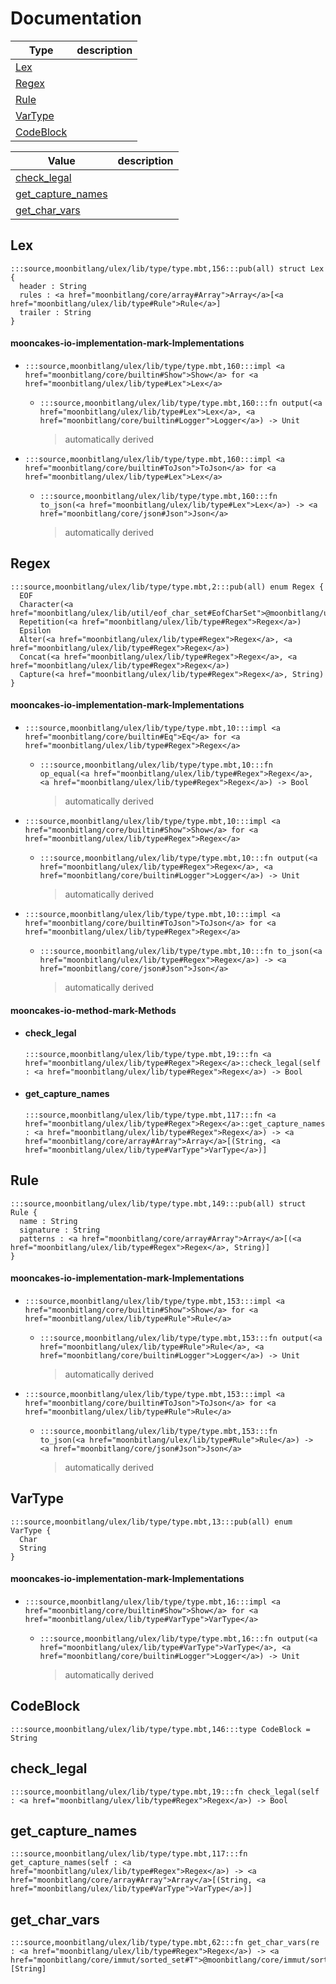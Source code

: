 # Documentation
|Type|description|
|---|---|
|[Lex](#Lex)||
|[Regex](#Regex)||
|[Rule](#Rule)||
|[VarType](#VarType)||
|[CodeBlock](#CodeBlock)||

|Value|description|
|---|---|
|[check\_legal](#check_legal)||
|[get\_capture\_names](#get_capture_names)||
|[get\_char\_vars](#get_char_vars)||

## Lex

```moonbit
:::source,moonbitlang/ulex/lib/type/type.mbt,156:::pub(all) struct Lex {
  header : String
  rules : <a href="moonbitlang/core/array#Array">Array</a>[<a href="moonbitlang/ulex/lib/type#Rule">Rule</a>]
  trailer : String
}
```


#### mooncakes-io-implementation-mark-Implementations
- ```moonbit
  :::source,moonbitlang/ulex/lib/type/type.mbt,160:::impl <a href="moonbitlang/core/builtin#Show">Show</a> for <a href="moonbitlang/ulex/lib/type#Lex">Lex</a>
  ```
  > 
  * ```moonbit
    :::source,moonbitlang/ulex/lib/type/type.mbt,160:::fn output(<a href="moonbitlang/ulex/lib/type#Lex">Lex</a>, <a href="moonbitlang/core/builtin#Logger">Logger</a>) -> Unit
    ```
    > automatically derived
- ```moonbit
  :::source,moonbitlang/ulex/lib/type/type.mbt,160:::impl <a href="moonbitlang/core/builtin#ToJson">ToJson</a> for <a href="moonbitlang/ulex/lib/type#Lex">Lex</a>
  ```
  > 
  * ```moonbit
    :::source,moonbitlang/ulex/lib/type/type.mbt,160:::fn to_json(<a href="moonbitlang/ulex/lib/type#Lex">Lex</a>) -> <a href="moonbitlang/core/json#Json">Json</a>
    ```
    > automatically derived

## Regex

```moonbit
:::source,moonbitlang/ulex/lib/type/type.mbt,2:::pub(all) enum Regex {
  EOF
  Character(<a href="moonbitlang/ulex/lib/util/eof_char_set#EofCharSet">@moonbitlang/ulex/lib/util/eof_char_set.EofCharSet</a>)
  Repetition(<a href="moonbitlang/ulex/lib/type#Regex">Regex</a>)
  Epsilon
  Alter(<a href="moonbitlang/ulex/lib/type#Regex">Regex</a>, <a href="moonbitlang/ulex/lib/type#Regex">Regex</a>)
  Concat(<a href="moonbitlang/ulex/lib/type#Regex">Regex</a>, <a href="moonbitlang/ulex/lib/type#Regex">Regex</a>)
  Capture(<a href="moonbitlang/ulex/lib/type#Regex">Regex</a>, String)
}
```


#### mooncakes-io-implementation-mark-Implementations
- ```moonbit
  :::source,moonbitlang/ulex/lib/type/type.mbt,10:::impl <a href="moonbitlang/core/builtin#Eq">Eq</a> for <a href="moonbitlang/ulex/lib/type#Regex">Regex</a>
  ```
  > 
  * ```moonbit
    :::source,moonbitlang/ulex/lib/type/type.mbt,10:::fn op_equal(<a href="moonbitlang/ulex/lib/type#Regex">Regex</a>, <a href="moonbitlang/ulex/lib/type#Regex">Regex</a>) -> Bool
    ```
    > automatically derived
- ```moonbit
  :::source,moonbitlang/ulex/lib/type/type.mbt,10:::impl <a href="moonbitlang/core/builtin#Show">Show</a> for <a href="moonbitlang/ulex/lib/type#Regex">Regex</a>
  ```
  > 
  * ```moonbit
    :::source,moonbitlang/ulex/lib/type/type.mbt,10:::fn output(<a href="moonbitlang/ulex/lib/type#Regex">Regex</a>, <a href="moonbitlang/core/builtin#Logger">Logger</a>) -> Unit
    ```
    > automatically derived
- ```moonbit
  :::source,moonbitlang/ulex/lib/type/type.mbt,10:::impl <a href="moonbitlang/core/builtin#ToJson">ToJson</a> for <a href="moonbitlang/ulex/lib/type#Regex">Regex</a>
  ```
  > 
  * ```moonbit
    :::source,moonbitlang/ulex/lib/type/type.mbt,10:::fn to_json(<a href="moonbitlang/ulex/lib/type#Regex">Regex</a>) -> <a href="moonbitlang/core/json#Json">Json</a>
    ```
    > automatically derived

#### mooncakes-io-method-mark-Methods
- #### check\_legal
  ```moonbit
  :::source,moonbitlang/ulex/lib/type/type.mbt,19:::fn <a href="moonbitlang/ulex/lib/type#Regex">Regex</a>::check_legal(self : <a href="moonbitlang/ulex/lib/type#Regex">Regex</a>) -> Bool
  ```
  > 
- #### get\_capture\_names
  ```moonbit
  :::source,moonbitlang/ulex/lib/type/type.mbt,117:::fn <a href="moonbitlang/ulex/lib/type#Regex">Regex</a>::get_capture_names(self : <a href="moonbitlang/ulex/lib/type#Regex">Regex</a>) -> <a href="moonbitlang/core/array#Array">Array</a>[(String, <a href="moonbitlang/ulex/lib/type#VarType">VarType</a>)]
  ```
  > 

## Rule

```moonbit
:::source,moonbitlang/ulex/lib/type/type.mbt,149:::pub(all) struct Rule {
  name : String
  signature : String
  patterns : <a href="moonbitlang/core/array#Array">Array</a>[(<a href="moonbitlang/ulex/lib/type#Regex">Regex</a>, String)]
}
```


#### mooncakes-io-implementation-mark-Implementations
- ```moonbit
  :::source,moonbitlang/ulex/lib/type/type.mbt,153:::impl <a href="moonbitlang/core/builtin#Show">Show</a> for <a href="moonbitlang/ulex/lib/type#Rule">Rule</a>
  ```
  > 
  * ```moonbit
    :::source,moonbitlang/ulex/lib/type/type.mbt,153:::fn output(<a href="moonbitlang/ulex/lib/type#Rule">Rule</a>, <a href="moonbitlang/core/builtin#Logger">Logger</a>) -> Unit
    ```
    > automatically derived
- ```moonbit
  :::source,moonbitlang/ulex/lib/type/type.mbt,153:::impl <a href="moonbitlang/core/builtin#ToJson">ToJson</a> for <a href="moonbitlang/ulex/lib/type#Rule">Rule</a>
  ```
  > 
  * ```moonbit
    :::source,moonbitlang/ulex/lib/type/type.mbt,153:::fn to_json(<a href="moonbitlang/ulex/lib/type#Rule">Rule</a>) -> <a href="moonbitlang/core/json#Json">Json</a>
    ```
    > automatically derived

## VarType

```moonbit
:::source,moonbitlang/ulex/lib/type/type.mbt,13:::pub(all) enum VarType {
  Char
  String
}
```


#### mooncakes-io-implementation-mark-Implementations
- ```moonbit
  :::source,moonbitlang/ulex/lib/type/type.mbt,16:::impl <a href="moonbitlang/core/builtin#Show">Show</a> for <a href="moonbitlang/ulex/lib/type#VarType">VarType</a>
  ```
  > 
  * ```moonbit
    :::source,moonbitlang/ulex/lib/type/type.mbt,16:::fn output(<a href="moonbitlang/ulex/lib/type#VarType">VarType</a>, <a href="moonbitlang/core/builtin#Logger">Logger</a>) -> Unit
    ```
    > automatically derived

## CodeBlock

```moonbit
:::source,moonbitlang/ulex/lib/type/type.mbt,146:::type CodeBlock = String
```


## check\_legal

```moonbit
:::source,moonbitlang/ulex/lib/type/type.mbt,19:::fn check_legal(self : <a href="moonbitlang/ulex/lib/type#Regex">Regex</a>) -> Bool
```


## get\_capture\_names

```moonbit
:::source,moonbitlang/ulex/lib/type/type.mbt,117:::fn get_capture_names(self : <a href="moonbitlang/ulex/lib/type#Regex">Regex</a>) -> <a href="moonbitlang/core/array#Array">Array</a>[(String, <a href="moonbitlang/ulex/lib/type#VarType">VarType</a>)]
```


## get\_char\_vars

```moonbit
:::source,moonbitlang/ulex/lib/type/type.mbt,62:::fn get_char_vars(re : <a href="moonbitlang/ulex/lib/type#Regex">Regex</a>) -> <a href="moonbitlang/core/immut/sorted_set#T">@moonbitlang/core/immut/sorted_set.T</a>[String]
```


